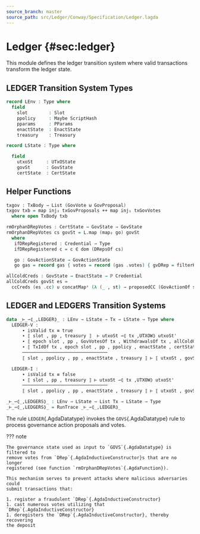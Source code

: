 ```yaml
---
source_branch: master
source_path: src/Ledger/Conway/Specification/Ledger.lagda
---
```


# Ledger {#sec:ledger}

This module defines the ledger transition system where valid transactions
transform the ledger state.

<!--
```agda
{-# OPTIONS --safe #-}

import Data.List as L

open import Ledger.Prelude
open import Ledger.Conway.Specification.Abstract
open import Ledger.Conway.Specification.Transaction using (TransactionStructure)

module Ledger.Conway.Specification.Ledger
  (txs : _) (open TransactionStructure txs)
  (abs : AbstractFunctions txs) (open AbstractFunctions abs)
  where

open import Ledger.Conway.Specification.Enact govStructure
open import Ledger.Conway.Specification.Gov txs
open import Ledger.Conway.Specification.Utxo txs abs
open import Ledger.Conway.Specification.Utxow txs abs
open import Ledger.Conway.Specification.Certs govStructure

open Tx
open GState
open GovActionState
open EnactState using (cc)
```
-->

## <span class="AgdaDatatype">LEDGER</span> Transition System Types

```agda
record LEnv : Type where
  field
    slot        : Slot
    ppolicy     : Maybe ScriptHash
    pparams     : PParams
    enactState  : EnactState
    treasury    : Treasury
```
<!--
```agda
instance
  HasPParams-LEnv : HasPParams LEnv
  HasPParams-LEnv .PParamsOf = LEnv.pparams
```
-->
```agda
record LState : Type where
```
<!--
```agda
  constructor ⟦_,_,_⟧ˡ
```
-->
```agda
  field
    utxoSt     : UTxOState
    govSt      : GovState
    certState  : CertState
```
<!--
```agda
record HasLState {a} (A : Type a) : Type a where
  field LStateOf : A → LState
open HasLState ⦃...⦄ public

instance
  HasUTxOState-LState : HasUTxOState LState
  HasUTxOState-LState .UTxOStateOf = LState.utxoSt

  HasUTxO-LState : HasUTxO LState
  HasUTxO-LState .UTxOOf = UTxOOf ∘ UTxOStateOf

  HasGovState-LState : HasGovState LState
  HasGovState-LState .GovStateOf = LState.govSt

  HasCertState-LState : HasCertState LState
  HasCertState-LState .CertStateOf = LState.certState

  HasDeposits-LState : HasDeposits LState
  HasDeposits-LState .DepositsOf = DepositsOf ∘ UTxOStateOf

  HasPools-LState : HasPools LState
  HasPools-LState .PoolsOf = PoolsOf ∘ CertStateOf

  HasGState-LState : HasGState LState
  HasGState-LState .GStateOf = GStateOf ∘ CertStateOf

  HasDState-LState : HasDState LState
  HasDState-LState .DStateOf = DStateOf ∘ CertStateOf

  HasPState-LState : HasPState LState
  HasPState-LState .PStateOf = PStateOf ∘ CertStateOf

  HasVoteDelegs-LState : HasVoteDelegs LState
  HasVoteDelegs-LState .VoteDelegsOf = VoteDelegsOf ∘ DStateOf ∘ CertStateOf

  HasDonations-LState : HasDonations LState
  HasDonations-LState .DonationsOf = DonationsOf ∘ UTxOStateOf

  HasFees-LState : HasFees LState
  HasFees-LState .FeesOf = FeesOf ∘ UTxOStateOf

  HasCCHotKeys-LState : HasCCHotKeys LState
  HasCCHotKeys-LState .CCHotKeysOf = CCHotKeysOf ∘ GStateOf

  HasDReps-LState : HasDReps LState
  HasDReps-LState .DRepsOf = DRepsOf ∘ CertStateOf

open CertState
open DState
open GovVotes

instance
  unquoteDecl HasCast-LEnv HasCast-LState = derive-HasCast
    ((quote LEnv , HasCast-LEnv) ∷ (quote LState , HasCast-LState) ∷ [])
```
-->

## Helper Functions

```agda
txgov : TxBody → List (GovVote ⊎ GovProposal)
txgov txb = map inj₂ txGovProposals ++ map inj₁ txGovVotes
  where open TxBody txb

rmOrphanDRepVotes : CertState → GovState → GovState
rmOrphanDRepVotes cs govSt = L.map (map₂ go) govSt
  where
   ifDRepRegistered : Credential → Type
   ifDRepRegistered c = c ∈ dom (DRepsOf cs)

   go : GovActionState → GovActionState
   go gas = record gas { votes = record (gas .votes) { gvDRep = filterKeys ifDRepRegistered (gas .votes .gvDRep) } }

allColdCreds : GovState → EnactState → ℙ Credential
allColdCreds govSt es =
  ccCreds (es .cc) ∪ concatMapˢ (λ (_ , st) → proposedCC (GovActionOf st)) (fromList govSt)
```

## <span class="AgdaDatatype">LEDGER</span> and <span class="AgdaDatatype">LEDGERS</span> Transition Systems

<!--
```agda
private variable
  utxoSt utxoSt' : UTxOState
  govSt govSt' : GovState
  certState certState' : CertState
  tx : Tx
  slot : Slot
  ppolicy : Maybe ScriptHash
  pp : PParams
  enactState : EnactState
  treasury : Treasury
```
-->

```agda
data _⊢_⇀⦇_,LEDGER⦈_ : LEnv → LState → Tx → LState → Type where
  LEDGER-V :
      ∙ isValid tx ≡ true
      ∙ ⟦ slot , pp , treasury ⟧  ⊢ utxoSt ⇀⦇ tx ,UTXOW⦈ utxoSt'
      ∙ ⟦ epoch slot , pp , GovVotesOf tx , WithdrawalsOf tx , allColdCreds govSt enactState ⟧ ⊢ certState ⇀⦇ DCertsOf tx ,CERTS⦈ certState'
      ∙ ⟦ TxIdOf tx , epoch slot , pp , ppolicy , enactState , certState' , dom (RewardsOf certState) ⟧ ⊢ rmOrphanDRepVotes certState' govSt ⇀⦇ txgov (TxBodyOf tx) ,GOVS⦈ govSt'
      ────────────────────────────────
      ⟦ slot , ppolicy , pp , enactState , treasury ⟧ ⊢ ⟦ utxoSt , govSt , certState ⟧ ⇀⦇ tx ,LEDGER⦈ ⟦ utxoSt' , govSt' , certState' ⟧

  LEDGER-I :
      ∙ isValid tx ≡ false
      ∙ ⟦ slot , pp , treasury ⟧ ⊢ utxoSt ⇀⦇ tx ,UTXOW⦈ utxoSt'
      ────────────────────────────────
      ⟦ slot , ppolicy , pp , enactState , treasury ⟧ ⊢ ⟦ utxoSt , govSt , certState ⟧ ⇀⦇ tx ,LEDGER⦈ ⟦ utxoSt' , govSt , certState ⟧

_⊢_⇀⦇_,LEDGERS⦈_ : LEnv → LState → List Tx → LState → Type
_⊢_⇀⦇_,LEDGERS⦈_ = RunTrace _⊢_⇀⦇_,LEDGER⦈_
```

The rule `LEDGER`{.AgdaDatatype} invokes the `GOVS`{.AgdaDatatype} rule to
process governance action proposals and votes.

??? note

    The governance state used as input to `GOVS`{.AgdaDatatype} is filtered to
    remove votes from `DRep`{.AgdaInductiveConstructor}s that are no longer
    registered (see function `rmOrphanDRepVotes`{.AgdaFunction}).

    This mechanism serves to prevent attacks where malicious adversaries could
    submit transactions that:

    1. register a fraudulent `DRep`{.AgdaInductiveConstructor}
    1. cast numerous votes utilizing that `DRep`{.AgdaInductiveConstructor}
    1. deregisters the `DRep`{.AgdaInductiveConstructor}, thereby recovering
    the deposit

<!--
```agda
pattern LEDGER-V⋯ w x y z = LEDGER-V (w , x , y , z)
pattern LEDGER-I⋯ y z     = LEDGER-I (y , z)
```
-->

